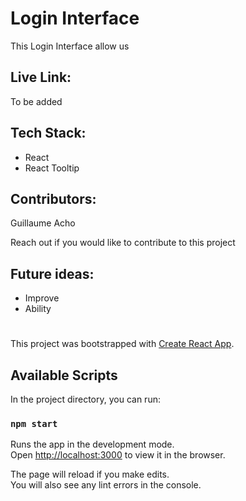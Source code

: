 # Login Interface

This Login Interface allow us

## Live Link:
To be added

## Tech Stack:
- React
- React Tooltip

## Contributors:
Guillaume Acho

Reach out if you would like to contribute to this project

## Future ideas:
- Improve
- Ability 

#
#

This project was bootstrapped with [Create React App](https://github.com/facebook/create-react-app).

## Available Scripts

In the project directory, you can run:

### `npm start`

Runs the app in the development mode.<br />
Open [http://localhost:3000](http://localhost:3000) to view it in the browser.

The page will reload if you make edits.<br />
You will also see any lint errors in the console.

